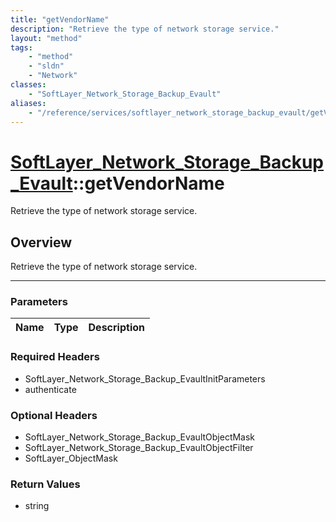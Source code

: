 ```yaml
---
title: "getVendorName"
description: "Retrieve the type of network storage service."
layout: "method"
tags:
    - "method"
    - "sldn"
    - "Network"
classes:
    - "SoftLayer_Network_Storage_Backup_Evault"
aliases:
    - "/reference/services/softlayer_network_storage_backup_evault/getVendorName"
---
```

# [SoftLayer_Network_Storage_Backup_Evault](/reference/services/SoftLayer_Network_Storage_Backup_Evault)::getVendorName


Retrieve the type of network storage service.


## Overview 
Retrieve the type of network storage service.

-----

### Parameters 
|Name | Type | Description |
| --- | --- | --- |


### Required Headers
* SoftLayer_Network_Storage_Backup_EvaultInitParameters
* authenticate


### Optional Headers
* SoftLayer_Network_Storage_Backup_EvaultObjectMask
* SoftLayer_Network_Storage_Backup_EvaultObjectFilter
* SoftLayer_ObjectMask

### Return Values
* string




